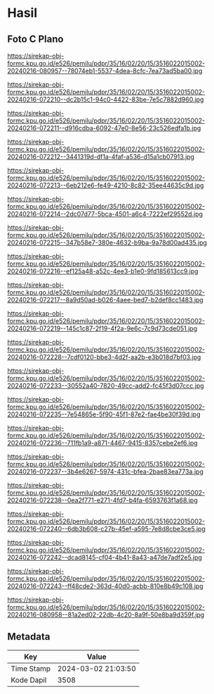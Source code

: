 # Hasil

## Foto C Plano

https://sirekap-obj-formc.kpu.go.id/e526/pemilu/pdpr/35/16/02/20/15/3516022015002-20240216-080957--78074eb1-5537-4dea-8cfc-7ea73ad5ba00.jpg

https://sirekap-obj-formc.kpu.go.id/e526/pemilu/pdpr/35/16/02/20/15/3516022015002-20240216-072210--dc2b15c1-94c0-4422-83be-7e5c7882d960.jpg

https://sirekap-obj-formc.kpu.go.id/e526/pemilu/pdpr/35/16/02/20/15/3516022015002-20240216-072211--d916cdba-6092-47e0-8e56-23c526edfa1b.jpg

https://sirekap-obj-formc.kpu.go.id/e526/pemilu/pdpr/35/16/02/20/15/3516022015002-20240216-072212--3441319d-df1a-4faf-a536-d15a1cb07913.jpg

https://sirekap-obj-formc.kpu.go.id/e526/pemilu/pdpr/35/16/02/20/15/3516022015002-20240216-072213--6eb212e6-fe49-4210-8c82-35ee44635c9d.jpg

https://sirekap-obj-formc.kpu.go.id/e526/pemilu/pdpr/35/16/02/20/15/3516022015002-20240216-072214--2dc07d77-5bca-4501-a6c4-7222ef29552d.jpg

https://sirekap-obj-formc.kpu.go.id/e526/pemilu/pdpr/35/16/02/20/15/3516022015002-20240216-072215--347b58e7-380e-4632-b9ba-9a78d00ad435.jpg

https://sirekap-obj-formc.kpu.go.id/e526/pemilu/pdpr/35/16/02/20/15/3516022015002-20240216-072216--ef125a48-a52c-4ee3-b1e0-9fd185613cc9.jpg

https://sirekap-obj-formc.kpu.go.id/e526/pemilu/pdpr/35/16/02/20/15/3516022015002-20240216-072217--8a9d50ad-b026-4aee-bed7-b2def8cc1483.jpg

https://sirekap-obj-formc.kpu.go.id/e526/pemilu/pdpr/35/16/02/20/15/3516022015002-20240216-072219--145c1c87-2f19-4f2a-9e6c-7c9d73cde051.jpg

https://sirekap-obj-formc.kpu.go.id/e526/pemilu/pdpr/35/16/02/20/15/3516022015002-20240216-072228--7cdf0120-bbe3-4d2f-aa2b-e3b018d7bf03.jpg

https://sirekap-obj-formc.kpu.go.id/e526/pemilu/pdpr/35/16/02/20/15/3516022015002-20240216-072233--30552a40-7820-49cc-add2-fc45f3d07ccc.jpg

https://sirekap-obj-formc.kpu.go.id/e526/pemilu/pdpr/35/16/02/20/15/3516022015002-20240216-072235--7e54865e-5f90-45f1-87e2-fae4be30f39d.jpg

https://sirekap-obj-formc.kpu.go.id/e526/pemilu/pdpr/35/16/02/20/15/3516022015002-20240216-072236--711fb1a9-a871-4467-9415-8357cebe2ef6.jpg

https://sirekap-obj-formc.kpu.go.id/e526/pemilu/pdpr/35/16/02/20/15/3516022015002-20240216-072237--3b4e6267-5974-431c-bfea-2bae83ea773a.jpg

https://sirekap-obj-formc.kpu.go.id/e526/pemilu/pdpr/35/16/02/20/15/3516022015002-20240216-072238--0ea2f771-e271-4fd7-b4fa-6593763f1a68.jpg

https://sirekap-obj-formc.kpu.go.id/e526/pemilu/pdpr/35/16/02/20/15/3516022015002-20240216-072240--6db3b608-c27b-45ef-a595-7e8d8cbe3ce5.jpg

https://sirekap-obj-formc.kpu.go.id/e526/pemilu/pdpr/35/16/02/20/15/3516022015002-20240216-072242--dcad8145-cf04-4b41-8a43-a47de7adf2e5.jpg

https://sirekap-obj-formc.kpu.go.id/e526/pemilu/pdpr/35/16/02/20/15/3516022015002-20240216-072243--ff48cde2-363d-40d0-acbb-810e8b49c108.jpg

https://sirekap-obj-formc.kpu.go.id/e526/pemilu/pdpr/35/16/02/20/15/3516022015002-20240216-080958--81a2ed02-22db-4c20-8a9f-50e8ba9d359f.jpg


## Metadata

| Key        | Value               |
| ---------- | ------------------- |
| Time Stamp | 2024-03-02 21:03:50 |
| Kode Dapil | 3508                |



